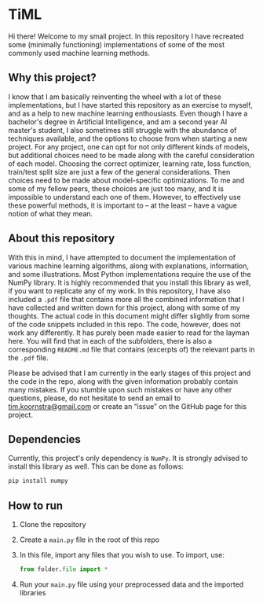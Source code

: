 # TiML

Hi there! Welcome to my small project. In this repository I have recreated some (minimally functioning) implementations of some of the most commonly used machine learning methods.

## Why this project?

I know that I am basically reinventing the wheel with a lot of these implementations, but I have started this repository as an exercise to myself, and as a help to new machine learning enthousiasts. Even though I have a bachelor's degree in Artificial Intelligence, and am a second year AI master's student, I also sometimes still struggle with the abundance of techniques available, and the options to choose from when starting a new project. For any project, one can opt for not only different kinds of models, but additional choices need to be made along with the careful consideration of each model. Choosing the correct optimizer, learning rate, loss function, train/test split size are just a few of the general considerations. Then choices need to be made about model-specific optimizations. To me and some of my fellow peers, these choices are just too many, and it is impossible to understand each one of them. However, to effectively use these powerful methods, it is important to – at the least – have a vague notion of what they mean.

## About this repository

With this in mind, I have attempted to document the implementation of various machine learning algorithms, along with explanations, information, and some illustrations. Most Python implementations require the use of the NumPy library. It is highly recommended that you install this library as well, if you want to replicate any of my work. In this repository, I have also included a `.pdf` file that contains more all the combined information that I have collected and written down for this project, along with some of my thoughts. The actual code in this document might differ slightly from some of the code snippets included in this repo. The code, however, does not work any differently. It has purely been made easier to read for the layman here.
You will find that in each of the subfolders, there is also a corresponding `README.md` file that contains (excerpts of) the relevant parts in the `.pdf` file.

Please be advised that I am currently in the early stages of this project and the code in the repo, along with the given information probably contain many mistakes. If you stumble upon such mistakes or have any other questions, please, do not hesitate to send an email to tim.koornstra@gmail.com or create an “issue” on the GitHub page for this project.

## Dependencies

Currently, this project's only dependency is `NumPy`. It is strongly advised to install this library as well. This can be done as follows:

```bash
pip install numpy
```

## How to run

1. Clone the repository
2. Create a `main.py` file in the root of this repo
3. In this file, import any files that you wish to use. To import, use:

    ```py
    from folder.file import *
    ```

4. Run your `main.py` file using your preprocessed data and the imported libraries
